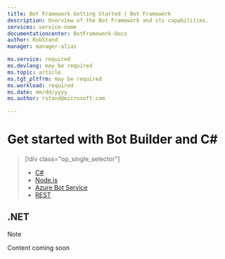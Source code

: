 ```yaml
---
title: Bot Framework Getting Started | Bot Framework
description: Overview of the Bot Framework and its capabilities.
services: service-name
documentationcenter: BotFramework-Docs
author: RobStand
manager: manager-alias

ms.service: required
ms.devlang: may be required
ms.topic: article
ms.tgt_pltfrm: may be required
ms.workload: required
ms.date: mm/dd/yyyy
ms.author: rstand@microsoft.com

---
```

# Get started with Bot Builder and C&#35;
> [!div class="op_single_selector"]
> * [C#](bot-framework-dotnet-getstarted.md)
> * [Node.js](bot-framework-nodejs-getstarted.md)
> * [Azure Bot Service](bot-framework-azure-getstarted.md)
> * [REST](bot-framework-rest-getstarted)
>

## .NET
> [!NOTE]
> Content coming soon
